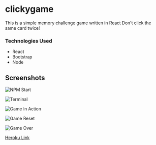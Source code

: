 # clickygame
This is a simple memory challenge game written in React
Don't click the same card twice!


### Technologies Used

- React
- Bootstrap
- Node


## Screenshots


![NPM Start]("https://github.com/slsmi285/clickygame/blob/master/images/npm%20start%20game.jpg")

![Terminal]("https://github.com/slsmi285/clickygame/blob/master/images/terminal%20log%20successful.jpg")

![Game In Action]("https://github.com/slsmi285/clickygame/blob/master/images/game%20in%20action.jpg")

![Game Reset]("https://github.com/slsmi285/clickygame/blob/master/images/game%20reset.jpg")

![Game Over]("hhttps://github.com/slsmi285/clickygame/blob/master/images/choosing%20same%20pic%20game%20over.jpg")

[Heroku Link]("")